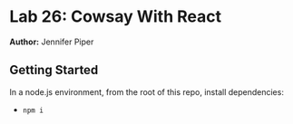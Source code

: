 Lab 26: Cowsay With React
===

**Author:** Jennifer Piper



## Getting Started
In a node.js environment, from the root of this repo, install dependencies:
* `npm i`
